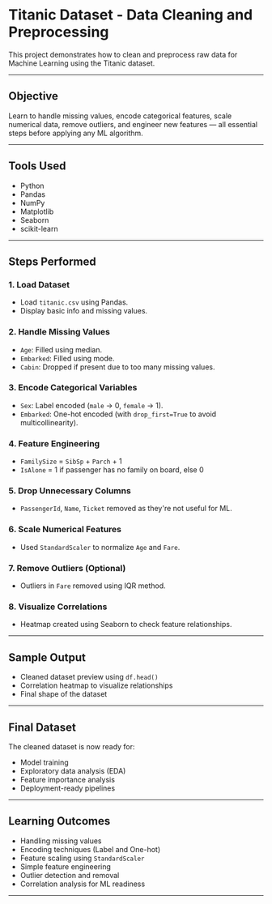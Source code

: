 # Titanic Dataset - Data Cleaning and Preprocessing

This project demonstrates how to clean and preprocess raw data for Machine Learning using the Titanic dataset.

---

## Objective

Learn to handle missing values, encode categorical features, scale numerical data, remove outliers, and engineer new features — all essential steps before applying any ML algorithm.

---

## Tools Used

- Python
- Pandas
- NumPy
- Matplotlib
- Seaborn
- scikit-learn

---

## Steps Performed

### 1. Load Dataset
- Load `titanic.csv` using Pandas.
- Display basic info and missing values.

### 2. Handle Missing Values
- `Age`: Filled using median.
- `Embarked`: Filled using mode.
- `Cabin`: Dropped if present due to too many missing values.

### 3. Encode Categorical Variables
- `Sex`: Label encoded (`male` → 0, `female` → 1).
- `Embarked`: One-hot encoded (with `drop_first=True` to avoid multicollinearity).

### 4. Feature Engineering
- `FamilySize` = `SibSp` + `Parch` + 1
- `IsAlone` = 1 if passenger has no family on board, else 0

### 5. Drop Unnecessary Columns
- `PassengerId`, `Name`, `Ticket` removed as they're not useful for ML.

### 6. Scale Numerical Features
- Used `StandardScaler` to normalize `Age` and `Fare`.

### 7. Remove Outliers (Optional)
- Outliers in `Fare` removed using IQR method.

### 8. Visualize Correlations
- Heatmap created using Seaborn to check feature relationships.

---

## Sample Output

- Cleaned dataset preview using `df.head()`
- Correlation heatmap to visualize relationships
- Final shape of the dataset

---

## Final Dataset

The cleaned dataset is now ready for:
- Model training
- Exploratory data analysis (EDA)
- Feature importance analysis
- Deployment-ready pipelines

---

## Learning Outcomes

- Handling missing values
- Encoding techniques (Label and One-hot)
- Feature scaling using `StandardScaler`
- Simple feature engineering
- Outlier detection and removal
- Correlation analysis for ML readiness

---

